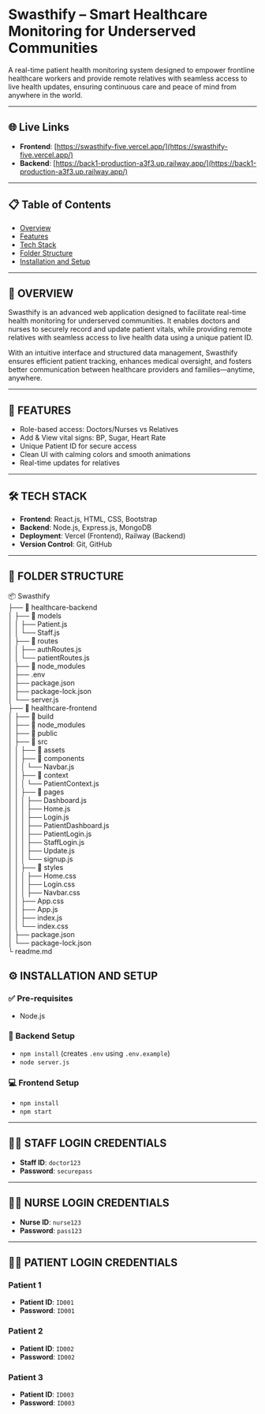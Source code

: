 # **Swasthify – Smart Healthcare Monitoring for Underserved Communities**

A real-time patient health monitoring system designed to empower frontline healthcare workers and provide remote relatives with seamless access to live health updates, ensuring continuous care and peace of mind from anywhere in the world.

---

## 🌐 Live Links
- **Frontend**: [https://swasthify-five.vercel.app/](https://swasthify-five.vercel.app/)
- **Backend**: [https://back1-production-a3f3.up.railway.app/](https://back1-production-a3f3.up.railway.app/)

---

## 📋 Table of Contents
- [Overview](#overview)
- [Features](#features)
- [Tech Stack](#tech-stack)
- [Folder Structure](#folder-structure)
- [Installation and Setup](#installation-and-setup)

---

## 📌 OVERVIEW

Swasthify is an advanced web application designed to facilitate real-time health monitoring for underserved communities. It enables doctors and nurses to securely record and update patient vitals, while providing remote relatives with seamless access to live health data using a unique patient ID.

With an intuitive interface and structured data management, Swasthify ensures efficient patient tracking, enhances medical oversight, and fosters better communication between healthcare providers and families—anytime, anywhere.

---

## 🚀 FEATURES

- Role-based access: Doctors/Nurses vs Relatives  
- Add & View vital signs: BP, Sugar, Heart Rate  
- Unique Patient ID for secure access  
- Clean UI with calming colors and smooth animations  
- Real-time updates for relatives  

---

## 🛠️ TECH STACK

- **Frontend**: React.js, HTML, CSS, Bootstrap  
- **Backend**: Node.js, Express.js, MongoDB  
- **Deployment**: Vercel (Frontend), Railway (Backend)  
- **Version Control**: Git, GitHub  

---

## 📂 FOLDER STRUCTURE

📦 Swasthify  
├── 📁 healthcare-backend  
│   ├── 📁 models  
│   │   ├── Patient.js  
│   │   └── Staff.js  
│   ├── 📁 routes  
│   │   ├── authRoutes.js  
│   │   └── patientRoutes.js  
│   ├── 📁 node_modules  
│   ├── .env  
│   ├── package.json  
│   ├── package-lock.json  
│   └── server.js  
├── 📁 healthcare-frontend  
│   ├── 📁 build  
│   ├── 📁 node_modules  
│   ├── 📁 public  
│   ├── 📁 src  
│   │   ├── 📁 assets  
│   │   ├── 📁 components  
│   │   │   └── Navbar.js  
│   │   ├── 📁 context  
│   │   │   └── PatientContext.js  
│   │   ├── 📁 pages  
│   │   │   ├── Dashboard.js  
│   │   │   ├── Home.js  
│   │   │   ├── Login.js  
│   │   │   ├── PatientDashboard.js  
│   │   │   ├── PatientLogin.js  
│   │   │   ├── StaffLogin.js  
│   │   │   ├── Update.js  
│   │   │   └── signup.js  
│   │   ├── 📁 styles  
│   │   │   ├── Home.css  
│   │   │   ├── Login.css  
│   │   │   ├── Navbar.css  
│   │   ├── App.css  
│   │   ├── App.js  
│   │   ├── index.js  
│   │   └── index.css  
│   ├── package.json  
│   └── package-lock.json  
└ readme.md

## ⚙️ INSTALLATION AND SETUP

### ✅ Pre-requisites
- Node.js

### 🔧 Backend Setup
- `npm install` (creates `.env` using `.env.example`)
- `node server.js`

### 💻 Frontend Setup
- `npm install`
- `npm start`

---

## 👨‍⚕️ STAFF LOGIN CREDENTIALS
- **Staff ID**: `doctor123`
- **Password**: `securepass`

---

## 👩‍⚕️ NURSE LOGIN CREDENTIALS
- **Nurse ID**: `nurse123`
- **Password**: `pass123`

---

## 🧑‍💼 PATIENT LOGIN CREDENTIALS

### Patient 1
- **Patient ID**: `ID001`  
- **Password**: `ID001`

### Patient 2
- **Patient ID**: `ID002`  
- **Password**: `ID002`

### Patient 3
- **Patient ID**: `ID003`  
- **Password**: `ID003`
